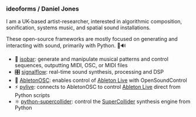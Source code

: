 ### ideoforms / Daniel Jones

I am a UK-based artist-researcher, interested in algorithmic composition, sonification, systems music, and spatial sound installations.

These open-source frameworks are mostly focused on generating and interacting with sound, primarily with Python. 🐍🔊

- 🎵 [isobar](https://github.com/ideoforms/isobar): generate and manipulate musical patterns and control sequences, outputting MIDI, OSC, or MIDI files
- 🎛 [signalflow](https://github.com/ideoforms/signalflow): real-time sound synthesis, processing and DSP
- 🎹 [AbletonOSC](https://github.com/ideoforms/AbletonOSC): enables control of [Ableton Live](https://www.ableton.com/en/shop/live/) with OpenSoundControl
- ⚡ [pylive](https://github.com/ideoforms/pylive): connects to AbletonOSC to control [Ableton Live](https://www.ableton.com/en/shop/live/) direct from Python scripts 
- ⚛ [python-supercollider](https://github.com/ideoforms/python-supercollider): control the [SuperCollider](https://supercollider.github.io/) synthesis engine from Python

